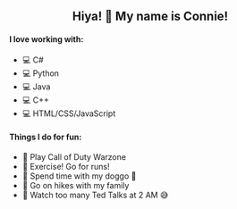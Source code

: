 
## <div align="center"> Hiya! 🌷 My name is Connie! </div>
#### I love working with:
* 💻 C#
* 💻 Python
* 💻 Java
* 💻 C++
* 💻 HTML/CSS/JavaScript

#### Things I do for fun:
* 🌸 Play Call of Duty Warzone
* 🌸 Exercise! Go for runs!
* 🌸 Spend time with my doggo 🐶
* 🌸 Go on hikes with my family
* 🌸 Watch too many Ted Talks at 2 AM 😅
